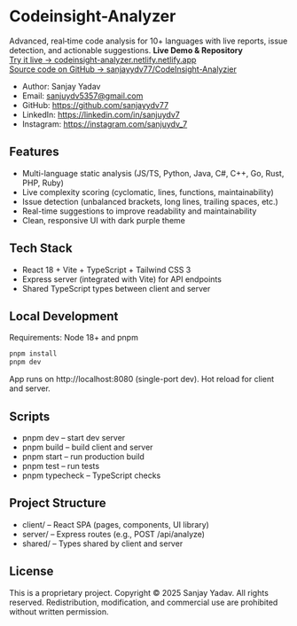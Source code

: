 # Codeinsight-Analyzer

Advanced, real‑time code analysis for 10+ languages with live reports, issue detection, and actionable suggestions.
**Live Demo & Repository**  
[Try it live → codeinsight-analyzer.netlify.netlify.app](https://codeinsight-analyzer.netlify.app/)  
[Source code on GitHub → sanjayydv77/CodeInsight-Analyzier](https://github.com/sanjayydv77/CodeInsight-Analyzier)
- Author: Sanjay Yadav
- Email: sanjuydv5357@gmail.com
- GitHub: https://github.com/sanjayydv77
- LinkedIn: https://linkedin.com/in/sanjuydv7
- Instagram: https://instagram.com/sanjuydv_7

## Features
- Multi-language static analysis (JS/TS, Python, Java, C#, C++, Go, Rust, PHP, Ruby)
- Live complexity scoring (cyclomatic, lines, functions, maintainability)
- Issue detection (unbalanced brackets, long lines, trailing spaces, etc.)
- Real-time suggestions to improve readability and maintainability
- Clean, responsive UI with dark purple theme

## Tech Stack
- React 18 + Vite + TypeScript + Tailwind CSS 3
- Express server (integrated with Vite) for API endpoints
- Shared TypeScript types between client and server

## Local Development
Requirements: Node 18+ and pnpm

```bash
pnpm install
pnpm dev
```
App runs on http://localhost:8080 (single-port dev). Hot reload for client and server.

## Scripts
- pnpm dev – start dev server
- pnpm build – build client and server
- pnpm start – run production build
- pnpm test – run tests
- pnpm typecheck – TypeScript checks

## Project Structure
- client/ – React SPA (pages, components, UI library)
- server/ – Express routes (e.g., POST /api/analyze)
- shared/ – Types shared by client and server

## License
This is a proprietary project. Copyright © 2025 Sanjay Yadav. All rights reserved. Redistribution, modification, and commercial use are prohibited without written permission.
